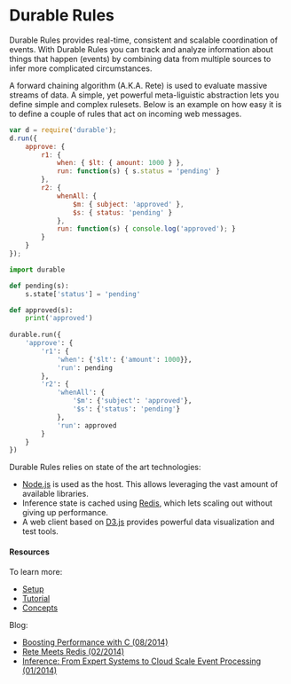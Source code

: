 Durable Rules
=====
Durable Rules provides real-time, consistent and scalable coordination of events. With Durable Rules you can track and analyze information about things that happen (events) by combining data from multiple sources to infer more complicated circumstances.

A forward chaining algorithm (A.K.A. Rete) is used to evaluate massive streams of data. A simple, yet powerful meta-liguistic abstraction lets you define simple and complex rulesets. Below is an example on how easy it is to define a couple of rules that act on incoming web messages.

```javascript
var d = require('durable');
d.run({
    approve: {
        r1: {
            when: { $lt: { amount: 1000 } },
            run: function(s) { s.status = 'pending' }
        },
        r2: {
            whenAll: {
                $m: { subject: 'approved' },
                $s: { status: 'pending' }
            },
            run: function(s) { console.log('approved'); }
        }
    }
});
```
```python
import durable

def pending(s):
    s.state['status'] = 'pending'

def approved(s):
    print('approved')
    
durable.run({
    'approve': {
        'r1': {
            'when': {'$lt': {'amount': 1000}},
            'run': pending
        },
        'r2': {
            'whenAll': {
                '$m': {'subject': 'approved'},
                '$s': {'status': 'pending'}
            },
            'run': approved
        }
    }
})
```

Durable Rules relies on state of the art technologies:

* [Node.js](http://www.nodejs.org) is used as the host. This allows leveraging the vast amount of available libraries.
* Inference state is cached using [Redis](http://www.redis.io), which lets scaling out without giving up performance.
* A web client based on [D3.js](http://www.d3js.org) provides powerful data visualization and test tools.

#### Resources
To learn more:
* [Setup](https://github.com/jruizgit/rules/blob/master/setup.md)
* [Tutorial](https://github.com/jruizgit/rules/blob/master/tutorial.md)
* [Concepts](https://github.com/jruizgit/rules/blob/master/concepts.md)  
 
Blog:
* [Boosting Performance with C (08/2014)](http://jruizblog.com/2014/08/19/boosting-performance-with-c/)
* [Rete Meets Redis (02/2014)](http://jruizblog.com/2014/02/02/rete-meets-redis/)
* [Inference: From Expert Systems to Cloud Scale Event Processing (01/2014)](http://jruizblog.com/2014/01/27/event-processing/)



